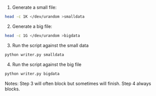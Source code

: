 1) Generate a small file:
```bash
head -c 1K </dev/urandom >smalldata
```

2) Generate a big file:
```bash
head -c 1G </dev/urandom >bigdata
```

3) Run the script against the small data
```bash
python writer.py smalldata
```

4) Run the script against the big file
```bash
python writer.py bigdata
```

Notes: Step 3 will often block but sometimes will finish. Step 4 always blocks.

